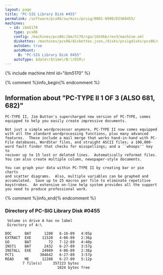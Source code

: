 ```yaml
---
layout: page
title: "PC-SIG Library Disk #455"
permalink: /software/pcx86/sw/misc/pcsig/0001-0999/DISK0455/
machines:
  - id: ibm5170
    type: pcx86
    config: /machines/pcx86/ibm/5170/cga/1024kb/rev3/machine.xml
    diskettes: /machines/pcx86/diskettes.json,/disks/pcsigdisks/pcx86/diskettes.json
    autoGen: true
    autoMount:
      B: "PC-SIG Library Disk 0455"
    autoType: $date\r$time\rB:\rDIR\r
---
```


{% include machine.html id="ibm5170" %}

{% comment %}info_begin{% endcomment %}

## Information about "PC-TYPE II 1 OF 3 (ALSO 681, 682)"

    PC-TYPE II, Jim Button's supercharged new version of PC-TYPE, comes
    equipped to help you easily create impressive documents.
    
    Not just a simple wordprocessor anymore, PC-TYPE II now comes equipped
    with all the standard wordprocessing functions, plus many advanced
    features.  These include a mail merge that works hand-in-hand with PC-
    File databases, WordStar files, and straight ASCII files; a 100,000-
    word fault finder that checks for misspellings; and a ``whoops'' key to
    recover up to 15 lost or deleted lines.  Automatically reformat files.
    You can also create multiple column, newspaper-style documents.
    
    You can graph your data within PC-TYPE II by creating bar or pie charts
    and scatter diagrams.  Also, multiple variables can be graphed and
    accumulated.  Save up to 25 macros per file to eliminate repetitive
    keystrokes.  An extensive on-line help system provides all the support
    you need to produce professional work.
{% comment %}info_end{% endcomment %}


### Directory of PC-SIG Library Disk #0455

     Volume in drive A has no label
     Directory of A:\

    DOC      BAT      1280   6-16-89   4:05p
    EXTRACT  EXE     11520   4-06-89   2:36p
    GO       BAT        72   7-12-89   4:40p
    INST1    BAT      2432   6-27-89   3:57p
    INSTALL  EXE     24989   4-06-89   2:36p
    PCT1            304642   6-27-89   3:57p
    READ     ME      12288   6-27-89   5:12p
            7 file(s)     357223 bytes
                            1024 bytes free

